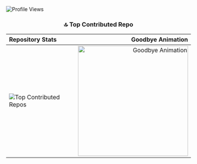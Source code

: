 <img src="https://komarev.com/ghpvc/?username=Chathupachamika&label=Profile%20Views&color=0e75b6&style=flat" alt="Profile Views" />

<div align="center">

### 🔝 Top Contributed Repo

| Repository Stats | Goodbye Animation |
|:---|---:|
| <img src="https://github-contributor-stats.vercel.app/api?username=Chathupachamika&limit=5&theme=dark&combine_all_yearly_contributions=true" alt="Top Contributed Repos"> | <img src="https://media.giphy.com/media/u1WhXLjwgcXpHJBMRM/giphy.gif?cid=ecf05e4768ikb3p9h7tybnx5qe6dbf5mo7rbbzdthrtoxeo3&ep=v1_gifs_search&rid=giphy.gif&ct=g" width="300" alt="Goodbye Animation"> |
